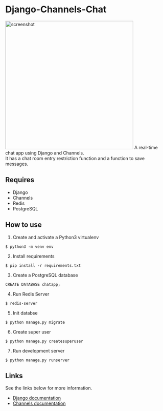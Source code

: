 # Django-Channels-Chat
<img width="400" alt="screenshot" src="https://user-images.githubusercontent.com/46762959/120053975-3d268b00-c068-11eb-85bd-12e7e9efc64c.png">
A real-time chat app using Django and Channels.<br>
It has a chat room entry restriction function and a function to save messages.<br>

## Requires
- Django
- Channels
- Redis
- PostgreSQL

## How to use
1. Create and activate a Python3 virtualenv
```
$ python3 -m venv env
```
2. Install requirements
```
$ pip install -r requirements.txt
```
3. Create a PostgreSQL database
```
CREATE DATABASE chatapp;
```
4. Run Redis Server
```
$ redis-server
```
5. Init databse
```
$ python manage.py migrate
```
6. Create super user
```
$ python manage.py createsuperuser
```
7. Run development server
```
$ python manage.py runserver
```

## Links
See the links below for more information.
- [Django documentation](https://docs.djangoproject.com/en/3.0/)
- [Channels documentation](https://channels.readthedocs.io/en/stable/introduction.html)

